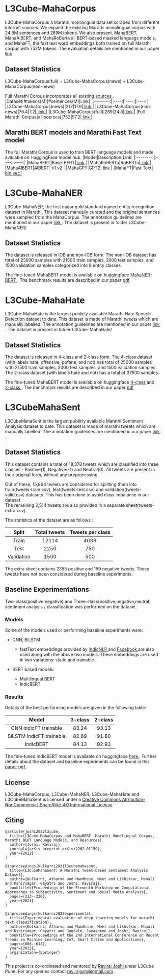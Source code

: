 # L3Cube-MahaCorpus
L3Cube-MahaCorpus a Marathi monolingual data set scraped from different internet sources. We expand the existing Marathi monolingual corpus with 24.8M sentences and 289M tokens.
We also present, MahaBERT, MahaAlBERT, and MahaRoBerta all BERT-based masked language models, and MahaFT, the fast text word embeddings both trained on full Marathi corpus with 752M tokens. 
The evaluation details are mentioned in our paper <a href='https://arxiv.org/abs/2202.01159'> link </a>
## Dataset Statistics
L3Cube-MahaCorpus(full) = L3Cube-MahaCorpus(news) + L3Cube-MahaCorpus(non-news)

Full Marathi Corpus incorporates all existing <a href='https://github.com/AI4Bharat/indicnlp_corpus'> sources </a>.
|Dataset|#tokens(M)|#sentences(M)|Link|
|:--------:|:----:|:----:|:----:|
|L3Cube-MahaCorpus(news)|212|17.6|<a href='https://drive.google.com/file/d/1gLI38-YdvapattwxC3z46Fgzif7j8_Ji/view?usp=sharing'> link </a>|
|L3Cube-MahaCorpus(non-news)|76.4|7.2|<a href='https://drive.google.com/file/d/1KHHJByCFwJxMJaGkO3FjIQbkLbc7rHAQ/view?usp=sharing'> link </a>|
|L3Cube-MahaCorpus(full)|289|24.8|<a href='https://drive.google.com/file/d/1sHIIq7C-WA6nSQaoVr4uL6pas8MVNmAr/view?usp=sharing'> link </a>|
|Full Marathi Corpus(all sources)|752|57.2|<a href='https://drive.google.com/file/d/1UjZ-X2S77AQyCkHqw2mFXRWYf9WOZS0m/view?usp=sharing'> link </a>|

## Marathi BERT models and Marathi Fast Text model
The full Marathi Corpus is used to train BERT language models and made available on HuggingFace model hub.
|Model|Description|Link|
|:--------:|:----:|:----:|
|MahaBERT|Base-BERT|<a href='https://huggingface.co/l3cube-pune/marathi-bert'> link </a>|
|MahaRoBERTa|RoBERTa|<a href='https://huggingface.co/l3cube-pune/marathi-roberta'> link </a>|
|MahaAlBERT|AlBERT|<a href='https://huggingface.co/l3cube-pune/marathi-albert'> v1 </a> <a href='https://huggingface.co/l3cube-pune/marathi-albert-v2'> v2 </a>|
|MahaGPT|GPT2|<a href='https://huggingface.co/l3cube-pune/marathi-gpt'> link </a>|
|MahaFT|Fast Text|<a href='https://drive.google.com/file/d/1xuQPMUIFvjgQranChgJ3alHXMJVeCVz0/view?usp=sharing'> bin </a> <a href='https://drive.google.com/file/d/1-2rCOsgxKgTigonta4FvA4WBWIaXVX73/view?usp=sharing'> vec </a>|

# L3Cube-MahaNER

L3Cube-MahaNER, the first major gold standard named entity recognition dataset in Marathi. This dataset manually curated and the original sentences were sampled from the MahaCorpus. The annotation guidelines are mentioned in our paper <a href='https://arxiv.org/abs/2204.06029'> link </a>.
The dataset is present in folder L3Cube-MahaNER/

## Dataset Statistics

The dataset is released in IOB and non-IOB form. The non-IOB dataset has total of 25000 samples with 21500 train samples, 2000 test samples, and 1500 validation samples categorized into 8 entity classes.

The fine-tuned MahaBERT model is available on huggingface <a href='https://huggingface.co/l3cube-pune/marathi-ner'> MahaNER-BERT </a>. The benchmark results are described in our paper <a href='https://arxiv.org/pdf/2204.06029.pdf'> pdf </a>


# L3Cube-MahaHate

L3Cube-MahaHate is the largest publicly available Marathi Hate Speech Detection dataset to date. This dataset is made of Marathi tweets which are manually labelled. The annotation guidelines are mentioned in our paper <a href='https://arxiv.org/abs/2203.13778'> link </a>.
The dataset is present in folder L3Cube-MahaHate/

## Dataset Statistics

The dataset is released in 4-class and 2-class form. The 4-class dataset (with labels hate, offensive, pofane, and not) has total of 25000 samples with 21500 train samples, 2000 test samples, and 1500 validation samples. The 2-class dataset (with labels hate and not) has a total of 37500 samples.

The fine-tuned MahaBERT model is available on huggingface <a href='https://huggingface.co/l3cube-pune/mahahate-multi-roberta'> 4-class </a> and <a href='https://huggingface.co/l3cube-pune/mahahate-bert'> 2-class </a>. The benchmark results are described in our paper <a href='https://arxiv.org/pdf/2203.13778.pdf'> pdf </a>

# L3CubeMahaSent

L3CubeMahaSent is the largest publicly available Marathi Sentiment Analysis dataset to date. This dataset is made of marathi tweets which are manually labelled. The annotation guidelines are mentioned in our paper <a href='https://arxiv.org/abs/2103.11408'> link </a>.

## Dataset Statistics

This dataset contains a total of 18,378 tweets which are classified into three classes - Positive(1), Negative(-1) and Neutral(0).
All tweets are present in their original form, without any preprocessing.

Out of these, 15,864 tweets are considered for splitting them into train(tweets-train.csv), test(tweets-test.csv) and validation(tweets-valid.csv) datasets. This has been done to avoid class imbalance in our dataset. <br>
The remaining 2,514 tweets are also provided in a separate sheet(tweets-extra.csv).<br>

The statistics of the dataset are as follows : 

|Split|Total tweets|Tweets per class|
|:--------:|:----:|:----:|
|Train|12114|4038|
|Test|2250|750|
|Validation|1500|500|

The extra sheet contains 2355 positive and 159 negative tweets. These tweets have not been considered during baseline experiments.

## Baseline Experimentations

Two-class(positive,negative) and Three-class(positive,negative,neutral) sentiment analysis / classification was performed on the dataset.

### Models

Some of the models used or performing baseline experiments were:

- CNN, BiLSTM
  - fastText embeddings provided by <a href='https://github.com/AI4Bharat/indicnlp_corpus'> IndicNLP </a> and <a href='https://fasttext.cc/docs/en/crawl-vectors.html'> Facebook </a> are also used along with the above two models. These embeddings are used in two variations: static and trainable.

- BERT based models:
  - Multilingual BERT
  - IndicBERT

### Results

Details of the best performing models are given in the following table:

|Model|3-class|2-class|
|:--------:|:----:|:----:|
|CNN IndicFT trainable|83.24|93.13|
|BiLSTM IndicFT trainable|82.89|91.80|
|IndicBERT|84.13|92.93|

The fine-tuned IndicBERT model is available on huggingface <a href='https://huggingface.co/l3cube-pune/MarathiSentiment'> here </a>.
Further details about the dataset and baseline experiments can be found in this <a href='https://arxiv.org/abs/2103.11408'> paper </a> <a href='https://arxiv.org/pdf/2103.11408.pdf'> pdf </a>.

## License

L3Cube-MahaCorpus, L3Cube-MahaNER, L3Cube-MahaHate and L3CubeMahaSent is licensed under a <a rel="license" href="http://creativecommons.org/licenses/by-nc-sa/4.0/">Creative Commons Attribution-NonCommercial-ShareAlike 4.0 International License</a>.

## Citing
```
@article{joshi2022l3cube,
  title={L3Cube-MahaCorpus and MahaBERT: Marathi Monolingual Corpus, Marathi BERT Language Models, and Resources},
  author={Joshi, Raviraj},
  journal={arXiv preprint arXiv:2202.01159},
  year={2022}
}
```

```
@inproceedings{kulkarni2021l3cubemahasent,
  title={L3CubeMahaSent: A Marathi Tweet-based Sentiment Analysis Dataset},
  author={Kulkarni, Atharva and Mandhane, Meet and Likhitkar, Manali and Kshirsagar, Gayatri and Joshi, Raviraj},
  booktitle={Proceedings of the Eleventh Workshop on Computational Approaches to Subjectivity, Sentiment and Social Media Analysis},
  pages={213--220},
  year={2021}
}
```
```
@inproceedings{kulkarni2022experimental,
  title={Experimental evaluation of deep learning models for marathi text classification},
  author={Kulkarni, Atharva and Mandhane, Meet and Likhitkar, Manali and Kshirsagar, Gayatri and Jagdale, Jayashree and Joshi, Raviraj},
  booktitle={Proceedings of the 2nd International Conference on Recent Trends in Machine Learning, IoT, Smart Cities and Applications},
  pages={605--613},
  year={2022},
  organization={Springer}
}
```

This project is co-ordinated and mentored by <a href='https://www.linkedin.com/in/ravirajoshi/'> Raviraj Joshi </a> under L3Cube Pune. For any queries contact ravirajoshi@gmail.com .
